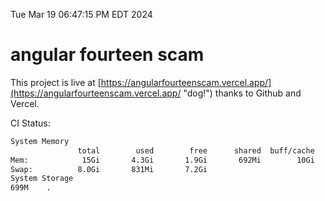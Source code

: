 Tue Mar 19 06:47:15 PM EDT 2024

# angular fourteen scam


This project is live at [https://angularfourteenscam.vercel.app/](https://angularfourteenscam.vercel.app/ "dog!") thanks to Github and Vercel.

CI Status: 

```bash
System Memory
               total        used        free      shared  buff/cache   available
Mem:            15Gi       4.3Gi       1.9Gi       692Mi        10Gi        10Gi
Swap:          8.0Gi       831Mi       7.2Gi
System Storage
699M	.
